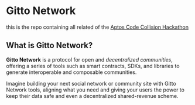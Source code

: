# Gitto Network 

this is the repo containing all related of the [Aptos Code Collision Hackathon](https://dorahacks.io/hackathon/code-collision/buidl)

## What is Gitto Network?

**Gitto Network** is a protocol for open and *decentralized communities*, offering a series of tools such as smart contracts, SDKs, and libraries to generate interoperable and composable communities.

Imagine building your next social network or community site with Gitto Network tools, aligning what you need and giving your users the power to keep their data safe and even a decentralized shared-revenue scheme.
